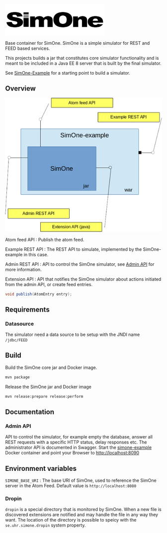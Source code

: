 ![SimOne Logo](/images/logo.png)

Base container for SimOne. SimOne is a simple simulator for REST and FEED based services.

This projects builds a jar that constitutes core simulator functionality and is meant to be included in a Java EE 8 server that is built by the final simulator.

See [SimOne-Example](https://github.com/SUNET/simone-example) for a starting point to build a simulator.

## Overview

![SimOne Overview](/images/overview.png)

Atom feed API
: Publish the atom feed.

Example REST API
: The REST API to simulate, implemented by the SimOne-example in this case.

Admin REST API
: API to control the SimOne simulator, see [Admin API](#admin-api) for more information.

Extension API
: API that notifies the SimOne simulator about actions initiated from the admin API, or create feed entries.

```Java
void publish(AtomEntry entry);
```

## Requirements

### Datasource

The simulator need a data source to be setup with the JNDI name `/jdbc/FEED`

## Build

Build the SimOne core jar and Docker image.

```bash
mvn package
```
Release the SimOne jar and Docker image

```bash
mvn release:prepare release:perform
```
## Documentation

### Admin API

API to control the simulator, for example empty the database, answer all REST requests with a specific HTTP status, delay responses etc. The administrator API is documented in Swagger. Start the [simone-example](https://github.com/SUNET/simone-example) Docker container and point your Browser to <http://localhost:8090>

## Environment variables
`SIMONE_BASE_URI`
:  The base URI of SimOne, used to reference the SimOne server in the Atom Feed. Default value is `http://localhost:8080`    

### Dropin

`dropin` is a special directory that is monitored by SimOne. When a new file is discovered extensions are notified and may handle the file in any way they want. The location of the directory is possible to speicy with the `se.uhr.simone.dropin` system property.

